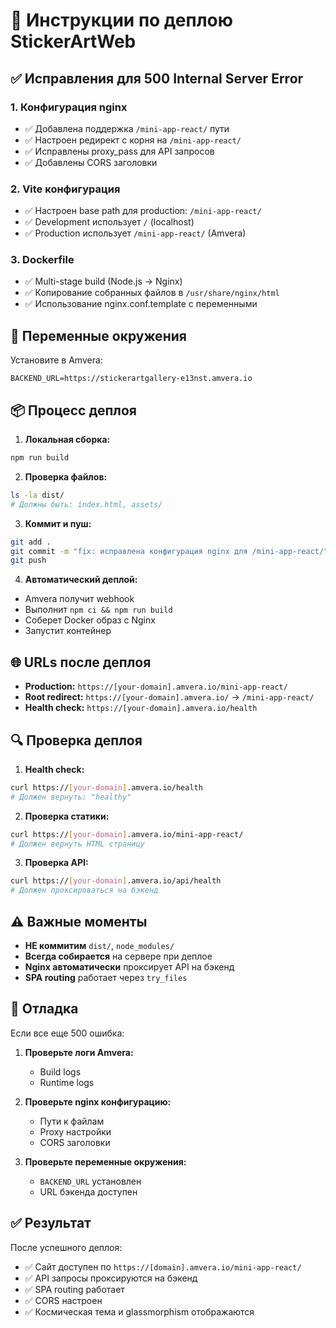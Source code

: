 # 🚀 Инструкции по деплою StickerArtWeb

## ✅ Исправления для 500 Internal Server Error

### 1. **Конфигурация nginx**
- ✅ Добавлена поддержка `/mini-app-react/` пути
- ✅ Настроен редирект с корня на `/mini-app-react/`
- ✅ Исправлены proxy_pass для API запросов
- ✅ Добавлены CORS заголовки

### 2. **Vite конфигурация**
- ✅ Настроен base path для production: `/mini-app-react/`
- ✅ Development использует `/` (localhost)
- ✅ Production использует `/mini-app-react/` (Amvera)

### 3. **Dockerfile**
- ✅ Multi-stage build (Node.js → Nginx)
- ✅ Копирование собранных файлов в `/usr/share/nginx/html`
- ✅ Использование nginx.conf.template с переменными

## 🔧 Переменные окружения

Установите в Amvera:
```
BACKEND_URL=https://stickerartgallery-e13nst.amvera.io
```

## 📦 Процесс деплоя

1. **Локальная сборка:**
```bash
npm run build
```

2. **Проверка файлов:**
```bash
ls -la dist/
# Должны быть: index.html, assets/
```

3. **Коммит и пуш:**
```bash
git add .
git commit -m "fix: исправлена конфигурация nginx для /mini-app-react/"
git push
```

4. **Автоматический деплой:**
- Amvera получит webhook
- Выполнит `npm ci && npm run build`
- Соберет Docker образ с Nginx
- Запустит контейнер

## 🌐 URLs после деплоя

- **Production:** `https://[your-domain].amvera.io/mini-app-react/`
- **Root redirect:** `https://[your-domain].amvera.io/` → `/mini-app-react/`
- **Health check:** `https://[your-domain].amvera.io/health`

## 🔍 Проверка деплоя

1. **Health check:**
```bash
curl https://[your-domain].amvera.io/health
# Должен вернуть: "healthy"
```

2. **Проверка статики:**
```bash
curl https://[your-domain].amvera.io/mini-app-react/
# Должен вернуть HTML страницу
```

3. **Проверка API:**
```bash
curl https://[your-domain].amvera.io/api/health
# Должен проксироваться на бэкенд
```

## ⚠️ Важные моменты

- **НЕ коммитим** `dist/`, `node_modules/`
- **Всегда собирается** на сервере при деплое
- **Nginx автоматически** проксирует API на бэкенд
- **SPA routing** работает через `try_files`

## 🐛 Отладка

Если все еще 500 ошибка:

1. **Проверьте логи Amvera:**
   - Build logs
   - Runtime logs

2. **Проверьте nginx конфигурацию:**
   - Пути к файлам
   - Proxy настройки
   - CORS заголовки

3. **Проверьте переменные окружения:**
   - `BACKEND_URL` установлен
   - URL бэкенда доступен

## ✅ Результат

После успешного деплоя:
- ✅ Сайт доступен по `https://[domain].amvera.io/mini-app-react/`
- ✅ API запросы проксируются на бэкенд
- ✅ SPA routing работает
- ✅ CORS настроен
- ✅ Космическая тема и glassmorphism отображаются